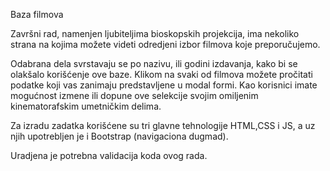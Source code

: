 Baza filmova


Završni rad, namenjen ljubiteljima bioskopskih projekcija, ima nekoliko strana na kojima možete videti odredjeni izbor filmova koje preporučujemo. 

Odabrana dela svrstavaju se po nazivu, ili godini izdavanja, kako bi se olakšalo korišćenje ove baze. Klikom na svaki od filmova možete pročitati podatke koji vas zanimaju predstavljene u modal formi. Kao korisnici imate mogućnost izmene ili dopune ove selekcije svojim omiljenim kinematorafskim umetničkim delima. 

Za izradu  zadatka korišćene su tri glavne tehnologije HTML,CSS i JS, a uz njih upotrebljen je i Bootstrap (navigaciona dugmad). 

Uradjena je potrebna validacija koda ovog rada.
